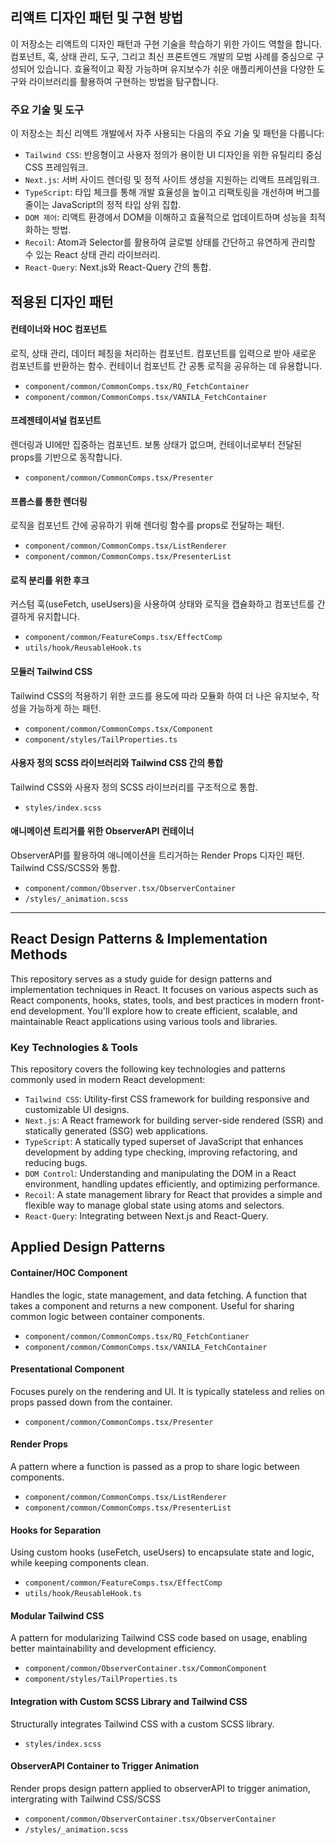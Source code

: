 ## 리액트 디자인 패턴 및 구현 방법
이 저장소는 리액트의 디자인 패턴과 구현 기술을 학습하기 위한 가이드 역할을 합니다. 컴포넌트, 훅, 상태 관리, 도구, 그리고 최신 프론트엔드 개발의 모범 사례를 중심으로 구성되어 있습니다. 효율적이고 확장 가능하며 유지보수가 쉬운 애플리케이션을 다양한 도구와 라이브러리를 활용하여 구현하는 방법을 탐구합니다.

### 주요 기술 및 도구
이 저장소는 최신 리액트 개발에서 자주 사용되는 다음의 주요 기술 및 패턴을 다룹니다:

* `Tailwind CSS`: 반응형이고 사용자 정의가 용이한 UI 디자인을 위한 유틸리티 중심 CSS 프레임워크.
* `Next.js`: 서버 사이드 렌더링 및 정적 사이트 생성을 지원하는 리액트 프레임워크.
* `TypeScript`: 타입 체크를 통해 개발 효율성을 높이고 리팩토링을 개선하며 버그를 줄이는 JavaScript의 정적 타입 상위 집합.
* `DOM 제어`: 리액트 환경에서 DOM을 이해하고 효율적으로 업데이트하며 성능을 최적화하는 방법.
* `Recoil`: Atom과 Selector를 활용하여 글로벌 상태를 간단하고 유연하게 관리할 수 있는 React 상태 관리 라이브러리.
* `React-Query`: Next.js와 React-Query 간의 통합.

## 적용된 디자인 패턴
#### 컨테이너와 HOC 컴포넌트
로직, 상태 관리, 데이터 페칭을 처리하는 컴포넌트. 컴포넌트를 입력으로 받아 새로운 컴포넌트를 반환하는 함수. 컨테이너 컴포넌트 간 공통 로직을 공유하는 데 유용합니다.
* `component/common/CommonComps.tsx/RQ_FetchContainer`
* `component/common/CommonComps.tsx/VANILA_FetchContainer`
#### 프레젠테이셔널 컴포넌트
렌더링과 UI에만 집중하는 컴포넌트. 보통 상태가 없으며, 컨테이너로부터 전달된 props를 기반으로 동작합니다.
* `component/common/CommonComps.tsx/Presenter`
#### 프롭스를 통한 렌더링
로직을 컴포넌트 간에 공유하기 위해 렌더링 함수를 props로 전달하는 패턴.
* `component/common/CommonComps.tsx/ListRenderer`
* `component/common/CommonComps.tsx/PresenterList`
#### 로직 분리를 위한 후크
커스텀 훅(useFetch, useUsers)을 사용하여 상태와 로직을 캡슐화하고 컴포넌트를 간결하게 유지합니다.
* `component/common/FeatureComps.tsx/EffectComp`
* `utils/hook/ReusableHook.ts`
#### 모듈러 Tailwind CSS
Tailwind CSS의 적용하기 위한 코드를 용도에 따라 모듈화 하여 더 나은 유지보수, 작성을 가능하게 하는 패턴.
* `component/common/CommonComps.tsx/Component`
* `component/styles/TailProperties.ts`
#### 사용자 정의 SCSS 라이브러리와 Tailwind CSS 간의 통합
Tailwind CSS와 사용자 정의 SCSS 라이브러리를 구조적으로 통합.
* `styles/index.scss`
#### 애니메이션 트리거를 위한 ObserverAPI 컨테이너
ObserverAPI를 활용하여 애니메이션을 트리거하는 Render Props 디자인 패턴. Tailwind CSS/SCSS와 통합.
* `component/common/Observer.tsx/ObserverContainer`
* `/styles/_animation.scss`

---

## React Design Patterns & Implementation Methods
This repository serves as a study guide for design patterns and implementation techniques in React. It focuses on various aspects such as React components, hooks, states, tools, and best practices in modern front-end development. You'll explore how to create efficient, scalable, and maintainable React applications using various tools and libraries.

### Key Technologies & Tools
This repository covers the following key technologies and patterns commonly used in modern React development:

* `Tailwind CSS`: Utility-first CSS framework for building responsive and customizable UI designs.
* `Next.js`: A React framework for building server-side rendered (SSR) and statically generated (SSG) web applications.
* `TypeScript`: A statically typed superset of JavaScript that enhances development by adding type checking, improving refactoring, and reducing bugs.
* `DOM Control`: Understanding and manipulating the DOM in a React environment, handling updates efficiently, and optimizing performance.
* `Recoil`: A state management library for React that provides a simple and flexible way to manage global state using atoms and selectors.
* `React-Query`: Integrating between Next.js and React-Query.

## Applied Design Patterns
#### Container/HOC Component
Handles the logic, state management, and data fetching. A function that takes a component and returns a new component. Useful for sharing common logic between container components.
* `component/common/CommonComps.tsx/RQ_FetchContianer`
* `component/common/CommonComps.tsx/VANILA_FetchContainer`
#### Presentational Component
Focuses purely on the rendering and UI. It is typically stateless and relies on props passed down from the container.
* `component/common/CommonComps.tsx/Presenter`
#### Render Props
A pattern where a function is passed as a prop to share logic between components.
* `component/common/CommonComps.tsx/ListRenderer`
* `component/common/CommonComps.tsx/PresenterList`
#### Hooks for Separation
Using custom hooks (useFetch, useUsers) to encapsulate state and logic, while keeping components clean.
* `component/common/FeatureComps.tsx/EffectComp`
* `utils/hook/ReusableHook.ts`
#### Modular Tailwind CSS
A pattern for modularizing Tailwind CSS code based on usage, enabling better maintainability and development efficiency.
* `component/common/ObserverContainer.tsx/CommonComponent`
* `component/styles/TailProperties.ts`
#### Integration with Custom SCSS Library and Tailwind CSS
Structurally integrates Tailwind CSS with a custom SCSS library.
* `styles/index.scss`
#### ObserverAPI Container to Trigger Animation
Render props design pattern applied to observerAPI to trigger animation, intergrating with Tailwind CSS/SCSS
* `component/common/ObserverContainer.tsx/ObserverContainer`
* `/styles/_animation.scss`